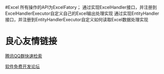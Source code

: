 #Excel
所有操作的API为ExcelFatory；
通过实现ExcelHandler接口，并注册到ExcelHandlerExecutor自定义自己的Excel输出处理实现
通过实现EntityHandler接口，并注册到EntityHandlerExecutor自定义如何读取Excel数据处理实现

 # 良心友情链接

[腾讯QQ群快速检索](http://u.720life.cn/s/8cf73f7c)

[软件免费开发论坛](http://u.720life.cn/s/bbb01dc0)